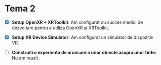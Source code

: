 # Tema 2

- [X] **Setup OpenXR + XRToolkit:** Am configurat cu succes mediul de dezvoltare pentru a utiliza OpenXR și XRToolkit.

- [x] **Setup XR Device Simulator:** Am configurat un simulator de dispozitiv VR.

- [ ] **Construiti o experienta de aruncare a unor obiecte asupra unor tinte:** Nu am reusit .


